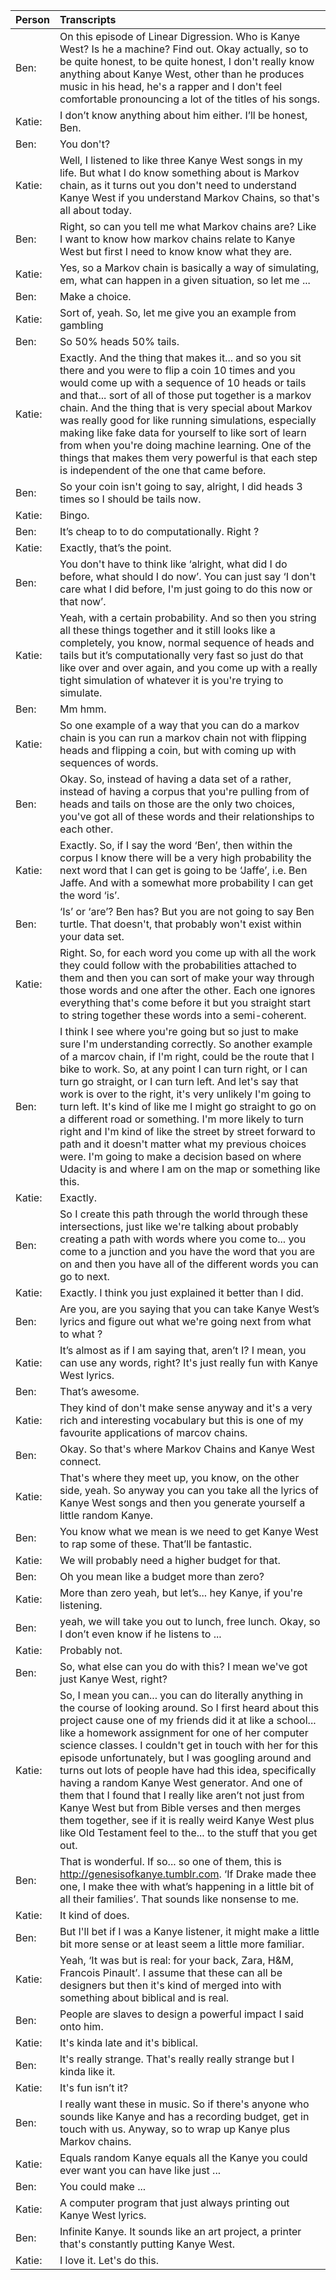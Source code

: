 | Person | Transcripts |
| :-- | :-- |
| Ben: | On this episode of Linear Digression. Who is Kanye West? Is he a machine? Find out. Okay actually, so to be quite honest, to be quite honest, I don't really know anything about Kanye West, other than he produces music in his head, he's a rapper and I don't feel comfortable pronouncing a lot of the titles of his songs. |
| Katie: | I don’t know anything about him either. I’ll be honest, Ben. |
| Ben: | You don't? |
| Katie: | Well, I listened to like three Kanye West songs in my life. But what I do know something about is Markov chain, as it turns out you don't need to understand Kanye West if you understand Markov Chains, so that's all about today. |
| Ben: | Right, so can you tell me what Markov chains are? Like I want to know how markov chains relate to Kanye West but first I need to know know what they are. |
| Katie: | Yes, so a Markov chain is basically a way of simulating, em, what can happen in a given situation, so let me ... |
| Ben: | Make a choice. |
| Katie: | Sort of, yeah. So, let me give you an example from gambling |. So let’s see you're playing like a slot machine right, and you're sitting here and here, and you're... you're flipping a coin, maybe something like this, and you're just pulling in, and each time there's a number of different outcomes that can happen and each of them has a probability that’s associated with it. |
| Ben: | So 50% heads 50% tails. |
| Katie: | Exactly. And the thing that makes it... and so you sit there and you were to flip a coin 10 times and you would come up with a sequence of 10 heads or tails and that... sort of all of those put together is a markov chain. And the thing that is very special about Markov was really good for like running simulations, especially making like fake data for yourself to like sort of learn from when you're doing machine learning. One of the things that makes them very powerful is that each step is independent of the one that came before. |
| Ben: | So your coin isn't going to say, alright, I did heads 3 times so I should be tails now. |
| Katie: | Bingo. |
| Ben: | It’s cheap to to do computationally. Right ? |
| Katie: | Exactly, that’s the point. |
| Ben: | You don't have to think like ‘alright, what did I do before, what should I do now’. You can just say ‘I don't care what I did before, I'm just going to do this now or that now’. |
| Katie: | Yeah, with a certain probability. And so then you string all these things together and it still looks like a completely, you know, normal sequence of heads and tails but it’s computationally very fast so just do that like over and over again, and you come up with a really tight simulation of whatever it is you're trying to simulate. |
| Ben: | Mm hmm. |
| Katie: | So one example of a way that you can do a markov chain is you can run a markov chain not with flipping heads and flipping a coin, but with coming up with sequences of words. |
| Ben: | Okay. So, instead of having a data set of a rather, instead of having a corpus that you're pulling from of heads and tails on those are the only two choices, you've got all of these words and their relationships to each other. |
| Katie: | Exactly. So, if I say the word ‘Ben’, then within the corpus I know there will be a very high probability the next word that I can get is going to be ‘Jaffe’, i.e. Ben Jaffe. And with a somewhat more probability I can get the word ‘is’. |
| Ben: | ‘Is’ or ‘are’? Ben has? But you are not going to say Ben turtle. That doesn't, that probably won't exist within your data set. |
| Katie: | Right. So, for each word you come up with all the work they could follow with the probabilities attached to them and then you can sort of make your way through those words and one after the other. Each one ignores everything that's come before it but you straight start to string together these words into a semi-coherent. |
| Ben: | I think I see where you're going but so just to make sure I'm understanding correctly. So another example of a marcov chain, if I'm right, could be the route that I bike to work. So, at any point I can turn right, or I can turn go straight, or I can turn left. And let's say that work is over to the right, it's very unlikely I'm going to turn left. It's kind of like me I might go straight to go on a different road or something. I'm more likely to turn right and I'm kind of like the street by street forward to path and it doesn't matter what my previous choices were. I'm going to make a decision based on where Udacity is and where I am on the map or something like this. |
| Katie: | Exactly. |
| Ben: | So I create this path through the world through these intersections, just like we're talking about probably creating a path with words where you come to... you come to a junction and you have the word that you are on and then you have all of the different words you can go to next. |
| Katie: | Exactly. I think you just explained it better than I did. |
| Ben: | Are you, are you saying that you can take Kanye West’s lyrics and figure out what we're going next from what to what ? |
| Katie: | It’s almost as if I am saying that, aren’t I? I mean, you can use any words, right? It's just really fun with Kanye West lyrics. |
| Ben: | That’s awesome. |
| Katie: | They kind of don't make sense anyway and it's a very rich and interesting vocabulary but this is one of my favourite applications of marcov chains. |
| Ben: | Okay. So that's where Markov Chains and Kanye West connect. |
| Katie: | That's where they meet up, you know, on the other side, yeah. So anyway you can you take all the lyrics of Kanye West songs and then you generate yourself a little random Kanye. |
| Ben: | You know what we mean is we need to get Kanye West to rap some of these. That’ll be fantastic. |
| Katie: | We will probably need a higher budget for that. |
| Ben: | Oh you mean like a budget more than zero? |
| Katie: | More than zero yeah, but let’s... hey Kanye, if you're listening. |
| Ben: | yeah, we will take you out to lunch, free lunch. Okay, so I don’t even know if he listens to ... |
| Katie: | Probably not. |
| Ben: | So, what else can you do with this? I mean we've got just Kanye West, right? |
| Katie: | So, I mean you can... you can do literally anything in the course of looking around. So I first heard about this project cause one of my friends did it at like a school... like a homework assignment for one of her computer science classes. I couldn't get in touch with her for this episode unfortunately, but I was googling around and turns out lots of people have had this idea, specifically having a random Kanye West generator. And one of them that I found that I really like aren’t not just from Kanye West but from Bible verses and then merges them together, see if it is really weird Kanye West plus like Old Testament feel to the... to the stuff that you get out. |
| Ben: | That is wonderful. If so... so one of them, this is http://genesisofkanye.tumblr.com. ‘If Drake made thee one, I make thee with what’s happening in a little bit of all their families’. That sounds like nonsense to me. |
| Katie: | It kind of does. |
| Ben: | But I'll bet if I was a Kanye listener, it might make a little bit more sense or at least seem a little more familiar. |
| Katie: | Yeah, ‘It was but is real: for your back, Zara, H&M, Francois Pinault’. I assume that these can all be designers but then it's kind of merged into with something about biblical and is real. |
| Ben: | People are slaves to design a powerful impact I said onto him. |
| Katie: | It's kinda late and it's biblical. |
| Ben: | lt's really strange. That's really really strange but I kinda like it. |
| Katie: | It's fun isn’t it? |
| Ben: | I really want these in music. So if there's anyone who sounds like Kanye and has a recording budget, get in touch with us. Anyway, so to wrap up Kanye plus Markov chains. |
| Katie: | Equals random Kanye equals all the Kanye you could ever want you can have like just ... |
| Ben: | You could make ... |
| Katie: | A computer program that just always printing out Kanye West lyrics. |
| Ben: | Infinite Kanye. It sounds like an art project, a printer that's constantly putting Kanye West. |
| Katie: | I love it. Let's do this. |
